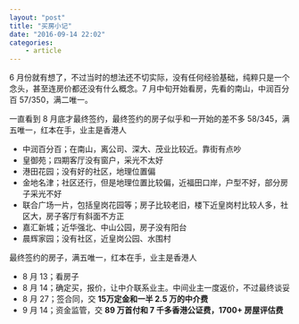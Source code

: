 ```yaml
---
layout: "post"
title: "买房小记"
date: "2016-09-14 22:02"
categories:
    - article
---
```


6 月份就有想了，不过当时的想法还不切实际，没有任何经验基础，纯粹只是一个念头，甚至连房价都还没有什么概念。7 月中旬开始看房，先看的南山，中润百分百 57/350，满二唯一。

一直看到 8 月底才最终签约，最终签约的房子似乎和一开始的差不多 58/345，满五唯一，红本在手，业主是香港人

* 中润百分百；在南山，离公司、深大、茂业比较近。靠街有点吵
* 皇御苑；四期客厅没有窗户，采光不太好
* 港田花园；没有好的社区，地理位置偏
* 金地名津；社区还行，但是地理位置比较偏，近福田口岸，户型不好，部分房子采光不好
* 联合广场一片，包括皇岗花园等；房子比较老旧，楼下近皇岗村比较人多，社区大，房子客厅有斜面不方正
* 嘉汇新城；近华强北、中山公园，房子没有阳台
* 晨辉家园；没有社区，近皇岗公园、水围村

最终签约的房子，满五唯一，红本在手，业主是香港人
* 8 月 13；看房子
* 8 月 14；确定买，报价，让中介联系业主。中间业主一度返价，不过最终谈妥
* 8 月 27；签合同，交 **15万定金和一半 2.5 万的中介费**
* 9 月 14；资金监管，交 **89 万首付和 7 千多香港公证费，1700+ 房屋评估费**
